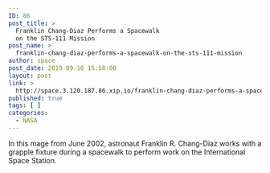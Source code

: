 ```yaml
---
ID: 86
post_title: >
  Franklin Chang-Diaz Performs a Spacewalk
  on the STS-111 Mission
post_name: >
  franklin-chang-diaz-performs-a-spacewalk-on-the-sts-111-mission
author: space
post_date: 2019-09-16 15:58:00
layout: post
link: >
  http://space.3.120.187.86.xip.io/franklin-chang-diaz-performs-a-spacewalk-on-the-sts-111-mission
published: true
tags: [ ]
categories:
  - NASA
---
```

In this mage from June 2002, astronaut Franklin R. Chang-Diaz works with a grapple fixture during a spacewalk to perform work on the International Space Station. 